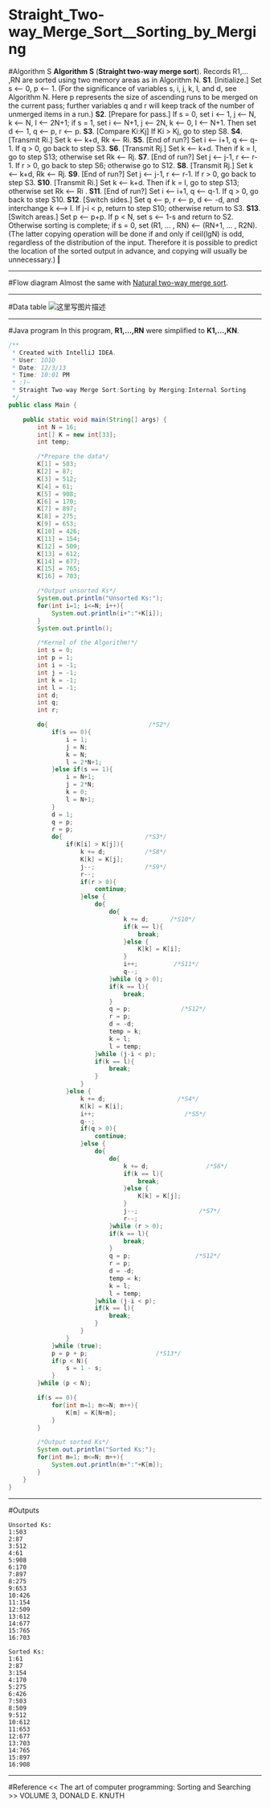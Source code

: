 # Straight_Two-way_Merge_Sort__Sorting_by_Merging

﻿#Algorithm S
**Algorithm S** (**Straight two-way merge sort**). Records R1,... ,RN are sorted 
using two memory areas as in Algorithm N. 
**S1**. [Initialize.] Set s <-- 0, p <-- 1. (For the significance of variables s, i, j, k, 
I, and d, see Algorithm N. Here p represents the size of ascending runs to 
be merged on the current pass; further variables q and r will keep track of 
the number of unmerged items in a run.) 
**S2**. [Prepare for pass.] If s = 0, set i <-- 1, j <-- N, k <-- N, I <-- 2N+1; if s = 1, 
set i <-- N+1, j <-- 2N, k <-- 0, I <-- N+1. Then set d <-- 1, q <-- p, r <-- p. 
**S3**. [Compare Ki:Kj] If Ki > Kj, go to step S8. 
**S4**. [Transmit Ri.] Set k <-- k+d, Rk <-- Ri. 
**S5**. [End of run?] Set i <-- i+1, q <-- q-1. If q > 0, go back to step S3. 
**S6**. [Transmit Rj.] Set k <-- k+d. Then if k = I, go to step S13; otherwise set 
Rk <-- Rj.
**S7**. [End of run?] Set j <-- j-1, r <-- r-1. If r > 0, go back to step S6; 
otherwise go to S12. 
**S8**. [Transmit Rj.] Set k <-- k+d, Rk <-- Rj. 
**S9**. [End of run?] Set j <-- j-1, r <-- r-1. If r > 0, go back to step S3. 
**S10**. [Transmit Ri.] Set k <-- k+d. Then if k = I, go to step S13; otherwise set 
Rk <-- Ri .
**S11**. [End of run?] Set i <-- i+1, q <-- q-1. If q > 0, go back to step S10. 
**S12**. [Switch sides.] Set q <-- p, r <-- p, d <-- -d, and interchange k <--> I. If 
j-i < p, return to step S10; otherwise return to S3. 
**S13**. [Switch areas.] Set p <-- p+p. If p < N, set s <-- 1-s and return to S2. 
Otherwise sorting is complete; if s = 0, set 
(R1, ... , RN) <-- (RN+1, ... , R2N). 
(The latter copying operation will be done if and only if ceil(lgN) is odd, 
regardless of the distribution of the input. Therefore it is possible to predict 
the location of the sorted output in advance, and copying will usually be 
unnecessary.) **|** 

---
#Flow diagram
Almost the same with [Natural two-way merge sort](http://blog.csdn.net/IOIO_/article/details/46288639).

---
#Data table
![这里写图片描述](https://img-blog.csdn.net/20151106154106274)

---
#Java program
In this program, **R1,...,RN** were simplified to **K1,...,KN**.

```java
/**
 * Created with IntelliJ IDEA.
 * User: 1O1O
 * Date: 12/3/13
 * Time: 10:01 PM
 * :)~
 * Straight Two-way Merge Sort:Sorting by Merging:Internal Sorting
 */
public class Main {

    public static void main(String[] args) {
        int N = 16;
        int[] K = new int[33];
        int temp;

        /*Prepare the data*/
        K[1] = 503;
        K[2] = 87;
        K[3] = 512;
        K[4] = 61;
        K[5] = 908;
        K[6] = 170;
        K[7] = 897;
        K[8] = 275;
        K[9] = 653;
        K[10] = 426;
        K[11] = 154;
        K[12] = 509;
        K[13] = 612;
        K[14] = 677;
        K[15] = 765;
        K[16] = 703;

        /*Output unsorted Ks*/
        System.out.println("Unsorted Ks:");
        for(int i=1; i<=N; i++){
            System.out.println(i+":"+K[i]);
        }
        System.out.println();

        /*Kernel of the Algorithm!*/
        int s = 0;
        int p = 1;
        int i = -1;
        int j = -1;
        int k = -1;
        int l = -1;
        int d;
        int q;
        int r;

        do{                            /*S2*/
            if(s == 0){
                i = 1;
                j = N;
                k = N;
                l = 2*N+1;
            }else if(s == 1){
                i = N+1;
                j = 2*N;
                k = 0;
                l = N+1;
            }
            d = 1;
            q = p;
            r = p;
            do{                       /*S3*/
                if(K[i] > K[j]){
                    k += d;           /*S8*/
                    K[k] = K[j];
                    j--;              /*S9*/
                    r--;
                    if(r > 0){
                        continue;
                    }else {
                        do{
                            do{
                                k += d;      /*S10*/
                                if(k == l){
                                    break;
                                }else {
                                    K[k] = K[i];
                                }
                                i++;          /*S11*/
                                q--;
                            }while (q > 0);
                            if(k == l){
                                break;
                            }
                            q = p;              /*S12*/
                            r = p;
                            d = -d;
                            temp = k;
                            k = l;
                            l = temp;
                        }while (j-i < p);
                        if(k == l){
                            break;
                        }
                    }
                }else {
                    k += d;                    /*S4*/
                    K[k] = K[i];
                    i++;                         /*S5*/
                    q--;
                    if(q > 0){
                        continue;
                    }else {
                        do{
                            do{
                                k += d;                /*S6*/
                                if(k == l){
                                    break;
                                }else {
                                    K[k] = K[j];
                                }
                                j--;                 /*S7*/
                                r--;
                            }while (r > 0);
                            if(k == l){
                                break;
                            }
                            q = p;                  /*S12*/
                            r = p;
                            d = -d;
                            temp = k;
                            k = l;
                            l = temp;
                        }while (j-i < p);
                        if(k == l){
                            break;
                        }
                    }
                }
            }while (true);
            p = p + p;                   /*S13*/
            if(p < N){
                s = 1 - s;
            }
        }while (p < N);

        if(s == 0){
            for(int m=1; m<=N; m++){
                K[m] = K[N+m];
            }
        }

        /*Output sorted Ks*/
        System.out.println("Sorted Ks:");
        for(int m=1; m<=N; m++){
            System.out.println(m+":"+K[m]);
        }
    }
}
```

---
#Outputs
```
Unsorted Ks:
1:503
2:87
3:512
4:61
5:908
6:170
7:897
8:275
9:653
10:426
11:154
12:509
13:612
14:677
15:765
16:703

Sorted Ks:
1:61
2:87
3:154
4:170
5:275
6:426
7:503
8:509
9:512
10:612
11:653
12:677
13:703
14:765
15:897
16:908
```

---
#Reference
<< The art of computer programming: Sorting and Searching >> VOLUME 3, DONALD E. KNUTH
